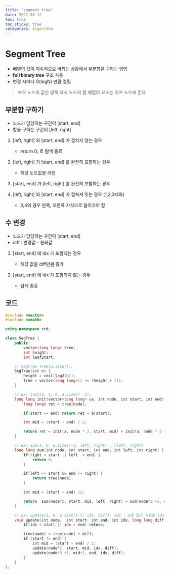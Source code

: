 ```yaml
---
title: "segment tree"
date: 2021-05-12
toc: true
toc_sticky: true
categories: Algorithm 
---
```


# Segment Tree
- 배열의 값이 지속적으로 바뀌는 상황에서 부분합을 구하는 방법
- __full binary tree__ 구조 사용
- 변경 시마다 O(logN) 만큼 걸림

> 부모 노드의 값은 양쪽 자식 노드의 합
> 배열의 요소는 리프 노드에 존재


## 부분합 구하기
- 노드가 담당하는 구간이 [start, end]
- 합을 구하는 구간이 [left, right]

1. [left, right] 와 [start, end] 가 겹치지 않는 경우
    - return 0; 로 탐색 종료

2. [left, right] 가 [start, end] 를 완전히 포함하는 경우
    - 해당 노드값을 리턴
    
3. [start, end] 가 [left, right] 를 완전히 포함하는 경우
4. [left, right] 와 [start, end] 가 겹쳐져 잇는 경우 (1,2,3제외)
    - 3,4의 경우 왼쪽, 오른쪽 자식으로 들어가야 함
    
## 수 변경
- 노드가 담당하는 구간이 [start, end]
- diff : 변경값 - 원래값

1. [start, end] 에 idx 가 포함되는 경우
    - 해당 값을 diff만큼 증가

2. [start, end] 에 idx 가 포함되지 않는 경우
    - 탐색 종료


## 코드
```cpp
#include <vector>
#include <cmath>

using namespace std;

class SegTree {
    public:
        vector<long long> tree;
        int height;
        int leafStart;

    // SegTree tree(a.size());
    SegTree(int n) {
        height = ceil(log2(n));
        tree = vector<long long>(1 << (height + 1));
    }

    // Ex) init(a, 1, 0, a.size() -1);
    long long init(vector<long long> &a, int node, int start, int end) {
        long long& ret = tree[node];

        if(start == end) return ret = a[start];

        int mid = (start + end) / 2;

        return ret = init(a, node * 2, start, mid) + init(a, node * 2 + 1, mid+1, end);
    }

    // Ex) sum(1, 0, a.size()-1, left, right) , [left, right] 
    long long sum(int node, int start, int end, int left, int right) {
        if(right < start || left  > end) {
            return 0;
        }

        if(left <= start && end <= right) {
            return tree[node];
        }

        int mid = (start + end) /2;

        return  sum(node*2, start, mid, left, right) + sum(node*2 +1, mid + 1, end, left, right);
    }

    // Ex) update(1, 0, a.size()-1, idx, diff), idx : a에 접근 가능한 idx, diff : 현재 a[idx] - 이전 a[idx]
    void update(int node,  int start, int end, int idx, long long diff) {
        if(idx < start || idx > end) return;

        tree[node] = tree[node] + diff;
        if (start != end) {
            int mid = (start + end) / 2;
            update(node*2, start, mid, idx, diff);
            update(node*2 +1, mid+1, end, idx, diff);
        }
    }
};

```
